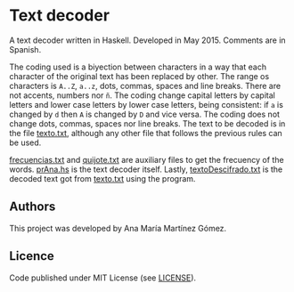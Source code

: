 # Text decoder

A text decoder written in Haskell. Developed in May 2015. Comments are in Spanish.

The coding used is a biyection between characters in a way that each character of the original text has been replaced by other. The range os characters is `A..Z`, `a..z`, dots, commas, spaces and line breaks. There are not accents, numbers nor `ñ`. The coding change capital letters by capital letters and lower case letters by lower case letters, being consistent: if `a` is changed by `d` then `A` is changed by `D` and vice versa. The coding does not change dots, commas, spaces nor line breaks. The text to be decoded is in the file [texto.txt](https://github.com/Ana06/text-decoder/blob/master/texto.txt), although any other file that follows the previous rules can be used.

[frecuencias.txt](https://github.com/Ana06/text-decoder/blob/master/frecuencias.txt) and [quijote.txt](https://github.com/Ana06/text-decoder/blob/master/quijote.txt) are auxiliary files to get the frecuency of the words. [prAna.hs](https://github.com/Ana06/text-decoder/blob/master/prAna.hs) is the text decoder itself. Lastly, [textoDescifrado.txt](https://github.com/Ana06/text-decoder/blob/master/textoDescifrado.txt) is the decoded text got from [texto.txt](https://github.com/Ana06/text-decoder/blob/master/texto.txt) using the program.

## Authors

This project was developed by Ana María Martínez Gómez.


## Licence

Code published under MIT License (see [LICENSE](LICENSE)).

